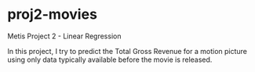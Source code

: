 # proj2-movies

Metis Project 2 - Linear Regression

In this project, I try to predict the Total Gross Revenue for a motion picture using only data typically available before the movie is released. 